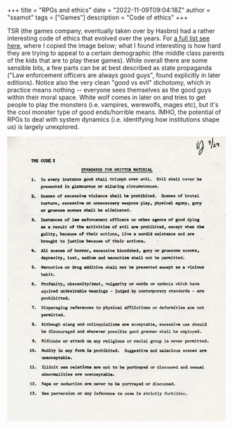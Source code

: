 +++
title = "RPGs and ethics"
date = "2022-11-09T09:04:18Z"
author = "ssamot"
tags = ["Games"]
description = "Code of ethics"
+++


TSR (the games company, eventually taken over by Hasbro) had a rather interesting code of ethics that evolved over the years. For [a full list see here](https://shaneplays.com/rpg-history-tsr-code-of-ethics-dd-comics-code-authority-rules/), where I copied the image below; what I found interesting is how hard they are trying to appeal to a certain demographic (the middle class parents of the kids that are to play these games). While overall there are some sensible bits, a few parts can be at best described as state propaganda ("Law enforcement officers are always good guys", found explicitly in later editions). Notice also the very clean "good vs evil" dichotomy, which in practice means nothing -- everyone sees themselves as the good guys within their moral space. White wolf comes in later on and tries to get people to play the monsters (i.e. vampires, werewolfs, mages etc), but it's the cool monster type of good ends/horrible means. IMHO, the potential of RPGs to deal with system dynamics (i.e. identifying how institutions shape us) is largely unexplored. 

![](/tsr-code-of-ethics-1982-jon-peterson-version.webp)
